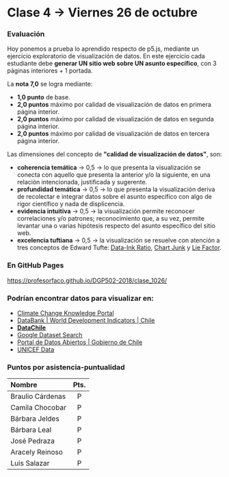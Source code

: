# Clase 4 → Viernes 26 de octubre

### Evaluación

Hoy ponemos a prueba lo aprendido respecto de p5.js, mediante un ejercicio exploratorio de visualización de datos. En este ejercicio cada estudiante debe **generar UN sitio web sobre UN asunto específico**, con 3 páginas interiores + 1 portada.

La **nota 7,0** se logra mediante:

- **1,0 punto** de base. 
- **2,0 puntos** máximo por calidad de visualización de datos en primera página interior.
- **2,0 puntos** máximo por calidad de visualización de datos en segunda página interior.
- **2,0 puntos** máximo por calidad de visualización de datos en tercera página interior.

Las dimensiones del concepto de **"calidad de visualización de datos"**, son: 

- **coherencia temática** → 0,5 → lo que presenta la visualización se conecta con aquello que presenta la anterior y/o la siguiente, en una relación intencionada, justificada y sugerente. 
- **profundidad temática** → 0,5 → lo que presenta la visualización deriva de recolectar e integrar datos sobre el asunto específico con algo de rigor científico y nada de displicencia.
- **evidencia intuitiva** → 0,5 → la visualización permite reconocer correlaciones y/o patrones; reconocimiento que, a su vez, permite levantar una o varias hipótesis respecto del asunto específico del sitio web.
- **excelencia tuftiana** → 0,5 → la visualización se resuelve con atención a tres conceptos de Edward Tufte: [Data-Ink Ratio](https://infovis-wiki.net/wiki/Data-Ink_Ratio), [Chart Junk](https://infovis-wiki.net/wiki/Chart_Junk) y [Lie Factor](https://infovis-wiki.net/wiki/Lie_Factor).  

### En GitHub Pages

https://profesorfaco.github.io/DGP502-2018/clase_1026/

### Podrían encontrar datos para visualizar en:

- [Climate Change Knowledge Portal](http://sdwebx.worldbank.org/climateportal/index.cfm?page=downscaled_data_download&menu=historical)
- [DataBank | World Development Indicators | Chile](http://databank.worldbank.org/data/reports.aspx?source=2&country=CHL)
- **[DataChile](https://es.datachile.io/)**
- [Google Dataset Search](https://toolbox.google.com/datasetsearch)
- [Portal de Datos Abiertos | Gobierno de Chile](http://datos.gob.cl/dataset?q=&sort=metadata_modified+desc)
- [UNICEF Data](https://data.unicef.org/country/chl/)


### Puntos por asistencia-puntualidad

| Nombre | Pts. |
|:-----------------|:---:|
| Braulio Cárdenas | P | 
| Camila Chocobar  | P | 
| Bárbara Jeldes   | P |  
| Bárbara Leal     | P |  
| José Pedraza     | P | 
| Aracely Reinoso  | P | 
| Luis Salazar     | P |   
